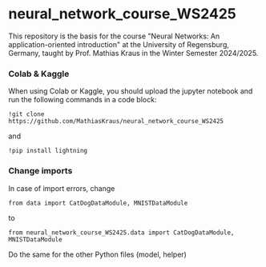 # neural_network_course_WS2425
This repository is the basis for the course "Neural Networks: An application-oriented introduction" at the University of Regensburg, Germany, taught by Prof. Mathias Kraus in the Winter Semester 2024/2025.

### Colab & Kaggle
When using Colab or Kaggle, you should upload the jupyter notebook and run the following commands in a code block:

```
!git clone https://github.com/MathiasKraus/neural_network_course_WS2425
```

and

```
!pip install lightning
```

### Change imports
In case of import errors, change 

```
from data import CatDogDataModule, MNISTDataModule
```

to 

```
from neural_network_course_WS2425.data import CatDogDataModule, MNISTDataModule
```

Do the same for the other Python files (model, helper)
